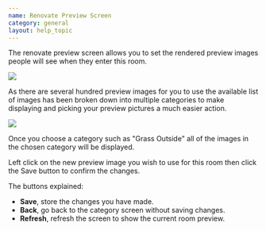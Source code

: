 ```yaml
---
name: Renovate Preview Screen
category: general
layout: help_topic
---
```

The renovate preview screen allows you to set the rendered preview images people will see when they enter this room.

![](http://www.forlornonline.com/images/rennovatepreview1.jpg)

As there are several hundred preview images for you to use the available list of images has been broken down into multiple categories to make displaying and picking your preview pictures a much easier action.

![](http://www.forlornonline.com/images/rennovatepreview2.jpg)

Once you choose a category such as "Grass Outside" all of the images in the chosen category will be displayed.

Left click on the new preview image you wish to use for this room then click the Save button to confirm the changes.

The buttons explained:

*   **Save**, store the changes you have made.
*   **Back**, go back to the category screen without saving changes.
*   **Refresh**, refresh the screen to show the current room preview.